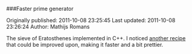 ###Faster prime generator

Originally published: 2011-10-08 23:25:45
Last updated: 2011-10-08 23:26:24
Author: Mathijs Romans

The sieve of Eratosthenes implemented in C++. I noticed [another recipe](http://code.activestate.com/recipes/576559-fast-prime-generator/) that could be improved upon, making it faster and a bit prettier.